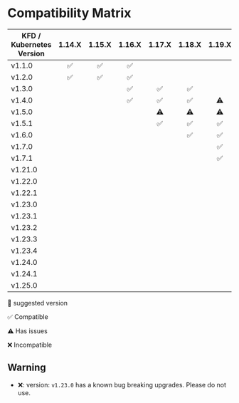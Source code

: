 # Compatibility Matrix

| KFD / Kubernetes Version |       1.14.X       |       1.15.X       |       1.16.X       |       1.17.X       |       1.18.X       |       1.19.X       |       1.20.X       |       1.21.X       |       1.22.X       |       1.23.X       |       1.24.X       |       1.25.X       |
| ------------------------ | :----------------: | :----------------: | :----------------: | :----------------: | :----------------: | :----------------: | :----------------: | :----------------: | :----------------: | :----------------: | :----------------: | :----------------: |
| v1.1.0                   | :white_check_mark: | :white_check_mark: | :white_check_mark: |                    |                    |                    |                    |                    |                    |                    |                    |                    |
| v1.2.0                   | :white_check_mark: | :white_check_mark: | :white_check_mark: |                    |                    |                    |                    |                    |                    |                    |                    |                    |
| v1.3.0                   |                    |                    | :white_check_mark: | :white_check_mark: | :white_check_mark: |                    |                    |                    |                    |                    |                    |                    |
| v1.4.0                   |                    |                    | :white_check_mark: | :white_check_mark: | :white_check_mark: |     :warning:      |                    |                    |                    |                    |                    |                    |
| v1.5.0                   |                    |                    |                    |     :warning:      |     :warning:      |     :warning:      |     :warning:      |                    |                    |                    |                    |                    |
| v1.5.1                   |                    |                    |                    | :white_check_mark: | :white_check_mark: | :white_check_mark: |     :warning:      |                    |                    |                    |                    |                    |
| v1.6.0                   |                    |                    |                    |                    | :white_check_mark: | :white_check_mark: | :white_check_mark: |     :warning:      |                    |                    |                    |                    |
| v1.7.0                   |                    |                    |                    |                    |                    | :white_check_mark: | :white_check_mark: | :white_check_mark: |                    |                    |                    |                    |
| v1.7.1                   |                    |                    |                    |                    |                    | :white_check_mark: | :white_check_mark: | :white_check_mark: |                    |                    |                    |                    |
| v1.21.0                  |                    |                    |                    |                    |                    |                    |                    | :white_check_mark: |                    |                    |                    |                    |
| v1.22.0                  |                    |                    |                    |                    |                    |                    |                    | :white_check_mark: | :white_check_mark: |                    |                    |                    |
| v1.22.1                  |                    |                    |                    |                    |                    |                    |                    |                    | :white_check_mark: | :white_check_mark: |                    |                    |
| v1.23.0                  |                    |                    |                    |                    |                    |                    |        :x:         |        :x:         |        :x:         |     :warning:      |                    |                    |
| v1.23.1                  |                    |                    |                    |                    |                    |                    | :white_check_mark: | :white_check_mark: | :white_check_mark: |     :warning:      |                    |                    |
| v1.23.2                  |                    |                    |                    |                    |                    |                    |                    |                    |                    | :white_check_mark: |                    |                    |
| v1.23.3                  |                    |                    |                    |                    |                    |                    |                    |                    |                    | :white_check_mark: |                    |                    |
| v1.23.4                  |                    |                    |                    |                    |                    |                    |                    |                    |                    | :rocket:           |                    |                    |
| v1.24.0                  |                    |                    |                    |                    |                    |                    |                    |                    |                    |                    | :white_check_mark: |                    |
| v1.24.1                  |                    |                    |                    |                    |                    |                    |                    |                    |                    |                    | :rocket:           |                    |
| v1.25.0                  |                    |                    |                    |                    |                    |                    |                    |                    |                    |                    |                    | :rocket:           |

:rocket: suggested version

:white_check_mark: Compatible

:warning: Has issues

:x: Incompatible

## Warning

- :x:: version: `v1.23.0` has a known bug breaking upgrades. Please do not use.
